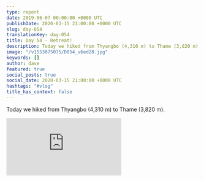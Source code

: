 ```yaml
---
type: report
date: 2019-06-07 00:00:00 +0000 UTC
publishDate: 2020-03-15 21:00:00 +0000 UTC
slug: day-054
translationKey: day-054
title: Day 54 - Retreat!
description: Today we hiked from Thyangbo (4,310 m) to Thame (3,820 m).
image: "/v1553075075/D054_v6ed28.jpg"
keywords: []
author: dave
featured: true
social_posts: true
social_date: 2020-03-15 21:00:00 +0000 UTC
hashtags: "#vlog"
title_has_context: false
---
```


Today we hiked from Thyangbo (4,310 m) to Thame (3,820 m).

<iframe src="https://www.youtube.com/embed/58aF1Nds-xA" frameborder="0" allow="accelerometer; autoplay; encrypted-media; gyroscope; picture-in-picture" allowfullscreen></iframe>

